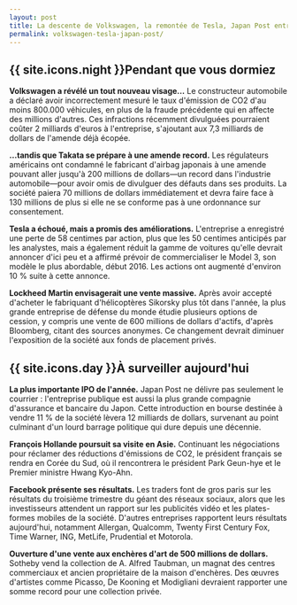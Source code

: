 ```yaml
---
layout: post
title: La descente de Volkswagen, la remontée de Tesla, Japan Post entre en bourse
permalink: volkswagen-tesla-japan-post/
---
```


## {{ site.icons.night }}Pendant que vous dormiez

**Volkswagen a révélé un tout nouveau visage…**
Le constructeur automobile a déclaré avoir incorrectement mesuré le taux d'émission de CO2 d'au moins 800.000 véhicules, en plus de la fraude précédente qui en affecte des millions d'autres.
Ces infractions récemment divulguées pourraient coûter 2 milliards d'euros à l'entreprise, s'ajoutant aux 7,3 milliards de dollars de l'amende déjà écopée.

**…tandis que Takata se prépare à une amende record.**
Les régulateurs américains ont condamné le fabricant d'airbag japonais à une amende pouvant aller jusqu'à 200 millions de dollars—un record dans l'industrie automobile—pour avoir omis de divulguer des défauts dans ses produits.
La société paiera 70 millions de dollars immédiatement et devra faire face à 130 millions de plus si elle ne se conforme pas à une ordonnance sur consentement.

**Tesla a échoué, mais a promis des améliorations.**
L'entreprise a enregistré une perte de 58 centimes par action, plus que les 50 centimes anticipés par les analystes, mais a également réduit la gamme de voitures qu'elle devrait annoncer d'ici peu et a affirmé prévoir de commercialiser le Model 3, son modèle le plus abordable, début 2016.
Les actions ont augmenté d'environ 10&nbsp;% suite à cette annonce.

**Lockheed Martin envisagerait une vente massive.**
Après avoir accepté d'acheter le fabriquant d'hélicoptères Sikorsky plus tôt dans l'année, la plus grande entreprise de défense du monde étudie plusieurs options de cession, y compris une vente de 600 millions de dollars d'actifs, d'après Bloomberg, citant des sources anonymes.
Ce changement devrait diminuer l'exposition de la société aux fonds de placement privés.

## {{ site.icons.day }}À surveiller aujourd'hui

**La plus importante IPO de l'année.**
Japan Post ne délivre pas seulement le courrier&nbsp;: l'entreprise publique est aussi la plus grande compagnie d'assurance et bancaire du Japon.
Cette introduction en bourse destinée à vendre 11&nbsp;% de la société lèvera 12 milliards de dollars, survenant au point culminant d'un lourd barrage politique qui dure depuis une décennie.

**François Hollande poursuit sa visite en Asie.**
Continuant les négociations pour réclamer des réductions d'émissions de CO2, le président français se rendra en Corée du Sud, où il rencontrera le président Park Geun-hye et le Premier ministre Hwang Kyo-Ahn.

**Facebook présente ses résultats.**
Les traders font de gros paris sur les résultats du troisième trimestre du géant des réseaux sociaux, alors que les investisseurs attendent un rapport sur les publicités vidéo et les plates-formes mobiles de la société.
D'autres entreprises rapportent leurs résultats aujourd'hui, notamment Allergan, Qualcomm, Twenty First Century Fox, Time Warner, ING, MetLife, Prudential et Motorola.

**Ouverture d'une vente aux enchères d'art de 500 millions de dollars.**
Sotheby vend la collection de A. Alfred Taubman, un magnat des centres commerciaux et ancien propriétaire de la maison d'enchères.
Des œuvres d'artistes comme Picasso, De Kooning et Modigliani devraient rapporter une somme record pour une collection privée.
